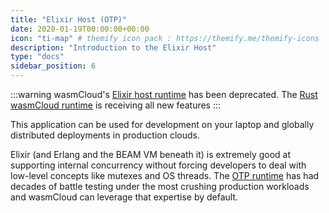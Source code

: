 ```yaml
---
title: "Elixir Host (OTP)"
date: 2020-01-19T00:00:00+00:00
icon: "ti-map" # themify icon pack : https://themify.me/themify-icons
description: "Introduction to the Elixir Host"
type: "docs"
sidebar_position: 6
---
```


:::warning
wasmCloud's [Elixir host runtime](https://github.com/wasmcloud/wasmcloud-otp) has been deprecated. The [Rust wasmCloud runtime](https://github.com/wasmCloud/wasmCloud) is receiving all new features
:::

This application can be used for development on your laptop and globally distributed deployments in production clouds.

Elixir (and Erlang and the BEAM VM beneath it) is extremely good at supporting internal concurrency without forcing developers to deal with low-level concepts like mutexes and OS threads. The [OTP runtime](https://www.erlang.org/doc/design_principles/des_princ.html) has had decades of battle testing under the most crushing production workloads and wasmCloud can leverage that expertise by default.
